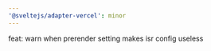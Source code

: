```yaml
---
'@sveltejs/adapter-vercel': minor
---
```


feat: warn when prerender setting makes isr config useless
